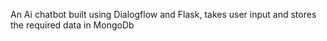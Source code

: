 An Ai chatbot built using Dialogflow and Flask, takes user input and stores the required data in MongoDb
